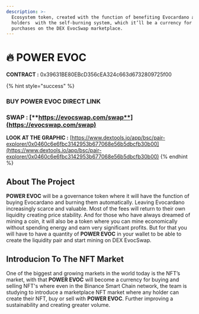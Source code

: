 ```yaml
---
description: >-
  Ecosystem token, created with the function of benefiting Evocardano and all
  holders  with the self-burning system, which it’ll be a currency for NFT's
  purchases on the DEX EvocSwap marketplace.
---
```


# 🔥 POWER EVOC

**CONTRACT :** 0x39631BE80EBcD356cEA324c663d6732809725f00

{% hint style="success" %}
### **BUY POWER EVOC** DIRECT LINK&#x20;

### **SWAP :** [**https://evocswap.com/swap**](https://evocswap.com/swap)

**LOOK AT THE GRAPHIC :** [https://www.dextools.io/app/bsc/pair-explorer/0x0460c6e6fbc3142953b677068e56b5dbcfb30b00](https://www.dextools.io/app/bsc/pair-explorer/0x0460c6e6fbc3142953b677068e56b5dbcfb30b00)
{% endhint %}

## About The Project

**POWER EVOC** will be a governance token where it will have the function of buying Evocardano and burning them automatically. Leaving Evocardano increasingly scarce and valuable. Most of the fees will return to their own liquidity creating price stability. And for those who have always dreamed of mining a coin, it will also be a token where you can mine economically without spending energy and earn very significant profits. But for that you will have to have a quantity of **POWER EVOC** in your wallet to be able to create the liquidity pair and start mining on DEX EvocSwap.

## Introducion To The NFT Market

One of the biggest and growing markets in the world today is the NFT’s market, with that **POWER EVOC** will become a currency for buying and selling NFT's where even in the Binance Smart Chain network, the team is studying to introduce a marketplace NFT market where any holder can create their NFT, buy or sell with **POWER EVOC**. Further improving a sustainability and creating greater volume.

